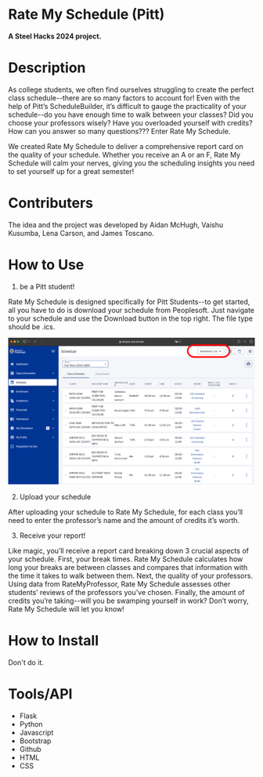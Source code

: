 # Rate My Schedule (Pitt)
**A Steel Hacks 2024 project.**

# **Description**

As college students, we often find ourselves struggling to create the perfect class schedule--there are so many factors to account for! Even with the help of Pitt’s ScheduleBuilder, it’s difficult to gauge the practicality of your schedule--do you have enough time to walk between your classes? Did you choose your professors wisely? Have you overloaded yourself with credits? How can you answer so many questions??? Enter Rate My Schedule.

We created Rate My Schedule to deliver a comprehensive report card on the quality of your schedule. Whether you receive an A or an F, Rate My Schedule will calm your nerves, giving you the scheduling insights you need to set yourself up for a great semester!

# **Contributers**

The idea and the project was developed by Aidan McHugh, Vaishu Kusumba, Lena Carson, and James Toscano.

# **How to Use**

1. be a Pitt student! 

Rate My Schedule is designed specifically for Pitt Students--to get started, all you have to do is download your schedule from Peoplesoft. Just navigate to your schedule and use the Download button in the top right. The file type should be .ics.

![](images/example.png)

2. Upload your schedule

After uploading your schedule to Rate My Schedule, for each class you’ll need to enter the professor’s name and the amount of credits it’s worth. 

3. Receive your report!

Like magic, you’ll receive a report card breaking down 3 crucial aspects of your schedule. First, your break times. Rate My Schedule calculates how long your breaks are between classes and compares that information with the time it takes to walk between them. Next, the quality of your professors. Using data from RateMyProfessor, Rate My Schedule assesses other students’ reviews of the professors you’ve chosen. Finally, the amount of credits you’re taking--will you be swamping yourself in work? Don’t worry, Rate My Schedule will let you know!

# **How to Install**

Don't do it.

# **Tools/API**

+ Flask
+ Python
+ Javascript
+ Bootstrap
+ Github
+ HTML
+ CSS






